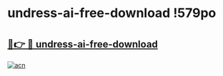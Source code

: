 # undress-ai-free-download !579po

# <h2><a href="https://pkl82a.esa.edu.pl?title=undress-ai-free-download&ref=579po">🔗👉 🔴 undress-ai-free-download</a></h2>

[![acn](https://github.com/user-attachments/assets/0f9c940e-d8b0-45ae-aac7-cd30a18b3e1c)](https://pkl82a.esa.edu.pl?title=undress-ai-free-download&ref=579po)

